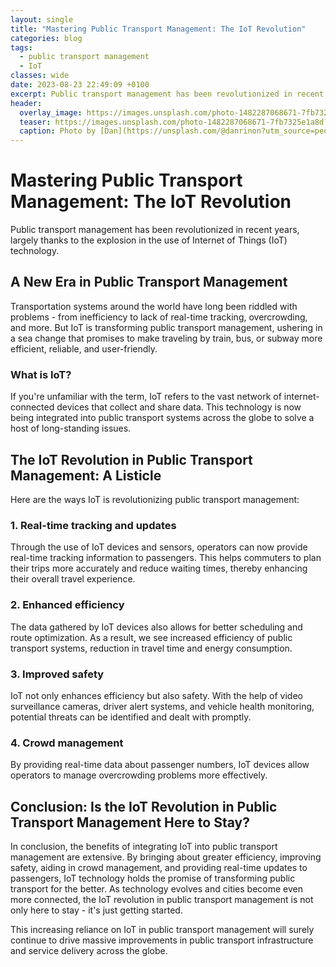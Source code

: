 ```yaml
---
layout: single
title: "Mastering Public Transport Management: The IoT Revolution"
categories: blog
tags:
  - public transport management
  - IoT
classes: wide
date: 2023-08-23 22:49:09 +0100
excerpt: Public transport management has been revolutionized in recent years, largely thanks to the explosion in the use of Internet of Things (IoT) technology.
header:
  overlay_image: https://images.unsplash.com/photo-1482287068671-7fb7325e1a8d?crop=entropy&cs=tinysrgb&fit=max&fm=jpg&ixid=M3w0Nzk0ODB8MHwxfHNlYXJjaHwzfHxwdWJsaWMlMjB0cmFuc3BvcnQlMjBtYW5hZ2VtZW50JTJDJTIwSW9UfGVufDB8MHx8fDE2OTI4MjczNDl8MA&ixlib=rb-4.0.3&q=80&w=1080
  teaser: https://images.unsplash.com/photo-1482287068671-7fb7325e1a8d?crop=entropy&cs=tinysrgb&fit=max&fm=jpg&ixid=M3w0Nzk0ODB8MHwxfHNlYXJjaHwzfHxwdWJsaWMlMjB0cmFuc3BvcnQlMjBtYW5hZ2VtZW50JTJDJTIwSW9UfGVufDB8MHx8fDE2OTI4MjczNDl8MA&ixlib=rb-4.0.3&q=80&w=400
  caption: Photo by [Dan](https://unsplash.com/@danrinon?utm_source=peoplecounter&utm_medium=referral) on [Unsplash](https://unsplash.com/?utm_source=peoplecounter&utm_medium=referral)
---
```


# Mastering Public Transport Management: The IoT Revolution

Public transport management has been revolutionized in recent years, largely thanks to the explosion in the use of Internet of Things (IoT) technology.

## A New Era in Public Transport Management

Transportation systems around the world have long been riddled with problems - from inefficiency to lack of real-time tracking, overcrowding, and more. But IoT is transforming public transport management, ushering in a sea change that promises to make traveling by train, bus, or subway more efficient, reliable, and user-friendly.

### What is IoT?

If you're unfamiliar with the term, IoT refers to the vast network of internet-connected devices that collect and share data. This technology is now being integrated into public transport systems across the globe to solve a host of long-standing issues.

## The IoT Revolution in Public Transport Management: A Listicle

Here are the ways IoT is revolutionizing public transport management:

### 1. Real-time tracking and updates

Through the use of IoT devices and sensors, operators can now provide real-time tracking information to passengers. This helps commuters to plan their trips more accurately and reduce waiting times, thereby enhancing their overall travel experience.

### 2. Enhanced efficiency

The data gathered by IoT devices also allows for better scheduling and route optimization. As a result, we see increased efficiency of public transport systems, reduction in travel time and energy consumption.

### 3. Improved safety

IoT not only enhances efficiency but also safety. With the help of video surveillance cameras, driver alert systems, and vehicle health monitoring, potential threats can be identified and dealt with promptly.

### 4. Crowd management

By providing real-time data about passenger numbers, IoT devices allow operators to manage overcrowding problems more effectively.

## Conclusion: Is the IoT Revolution in Public Transport Management Here to Stay?

In conclusion, the benefits of integrating IoT into public transport management are extensive. By bringing about greater efficiency, improving safety, aiding in crowd management, and providing real-time updates to passengers, IoT technology holds the promise of transforming public transport for the better. As technology evolves and cities become even more connected, the IoT revolution in public transport management is not only here to stay - it's just getting started.

This increasing reliance on IoT in public transport management will surely continue to drive massive improvements in public transport infrastructure and service delivery across the globe.
